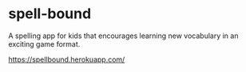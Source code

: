 # spell-bound
A spelling app for kids that encourages learning new vocabulary in an exciting game format.

https://spellbound.herokuapp.com/
